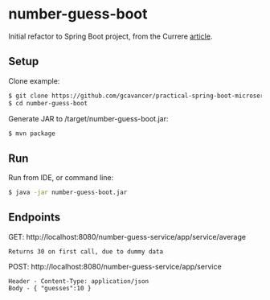 # number-guess-boot

Initial refactor to Spring Boot project, from the Currere [article](https://currere.co/knowledge/practical-spring-boot-microservices-1-refactoring-to-spring-boot).

## Setup

Clone example:

```bash
$ git clone https://github.com/gcavancer/practical-spring-boot-microservices
$ cd number-guess-boot
```
Generate JAR to /target/number-guess-boot.jar:

```bash
$ mvn package
```
## Run

Run from IDE, or command line:

```bash
$ java -jar number-guess-boot.jar
```
## Endpoints

GET:  http://localhost:8080/number-guess-service/app/service/average

    Returns 30 on first call, due to dummy data

POST: http://localhost:8080/number-guess-service/app/service

    Header - Content-Type: application/json
    Body - { "guesses":10 }
